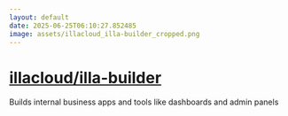 ```yaml
---
layout: default
date: 2025-06-25T06:10:27.852485
image: assets/illacloud_illa-builder_cropped.png
---
```


# [illacloud/illa-builder](https://github.com/illacloud/illa-builder)

Builds internal business apps and tools like dashboards and admin panels
